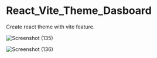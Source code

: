 # React_Vite_Theme_Dasboard
Create react theme with vite feature.

![Screenshot (135)](https://github.com/kunalBari5557/React_Vite_Theme_Dasboard/assets/96560938/c8cd8338-81c7-4ec2-9aad-a9ac974b521b)

![Screenshot (136)](https://github.com/kunalBari5557/React_Vite_Theme_Dasboard/assets/96560938/a60f2917-ef22-492f-827a-3f3b6d34ade9)

